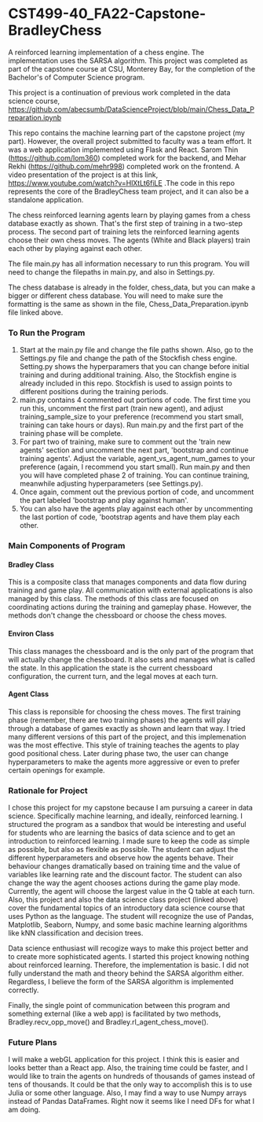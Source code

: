 # CST499-40_FA22-Capstone-BradleyChess
A reinforced learning implementation of a chess engine. The implementation uses the SARSA algorithm.
This project was completed as part of the capstone course at CSU, Monterey Bay, for the completion of the Bachelor's of Computer Science program.

This project is a continuation of previous work completed in the data science course, https://github.com/abecsumb/DataScienceProject/blob/main/Chess_Data_Preparation.ipynb 

This repo contains the machine learning part of the capstone project (my part). However, the overall project submitted to faculty was a team effort. It was a web application implemented using Flask and React. Sarom Thin (https://github.com/lom360) completed work for the backend, and Mehar Rekhi (https://github.com/mehr998) completed work on the frontend. A video presentation of the project is at this link, https://www.youtube.com/watch?v=HlXtLt6fiLE .The code in this repo represents the core of the BradleyChess team project, and it can also be a standalone application. 

The chess reinforced learning agents learn by playing games from a chess database exactly as shown. That's the first step of training in a two-step process. The second part of training lets the reinforced learning agents choose their own chess moves. The agents (White and Black players) train each other by playing against each other. 

The file main.py has all information necessary to run this program. You will need to change the filepaths in main.py, and also in Settings.py.

The chess database is already in the folder, chess_data, but you can make a bigger or different chess database. You will need to make sure the formatting is the same as shown in the file, Chess_Data_Preparation.ipynb file linked above.

### To Run the Program
1. Start at the main.py file and change the file paths shown. Also, go to the Settings.py file and change the path of the Stockfish chess engine. Setting.py shows the hyperparamers that you can change before initial training and during additional training. Also, the Stockfish engine is already included in this repo. Stockfish is used to assign points to different positions during the training periods.
2. main.py contains 4 commented out portions of code. The first time you run this, uncomment the first part (train new agent), and adjust training_sample_size to your preference (recommend you start small, training can take hours or days). Run main.py and the first part of the training phase will be complete. 
3. For part two of training, make sure to comment out the 'train new agents' section and uncomment the next part, 'bootstrap and continue training agents'. Adjust the variable, agent_vs_agent_num_games to your preference (again, I recommend you start small). Run main.py and then you will have completed phase 2 of training. You can continue training, meanwhile adjusting hyperparameters (see Settings.py). 
4. Once again, comment out the previous portion of code, and uncomment the part labeled 'bootstrap and play against human'.
5. You can also have the agents play against each other by uncommenting the last portion of code, 'bootstrap agents and have them play each other.

### Main Components of Program
#### Bradley Class
This is a composite class that manages components and data flow during training and game play. All communication with external applications is also managed by this class. The methods of this class are focused on coordinating actions during the training and gameplay phase. However, the methods don't change the chessboard or choose the chess moves.

#### Environ Class
This class manages the chessboard and is the only part of the program that will actually change the chessboard. It also sets and manages what is called the state. In this application the state is the current chessboard configuration, the current turn, and the legal moves at each turn. 

#### Agent Class
This class is reponsible for choosing the chess moves. The first training phase (remember, there are two training phases) the agents will play through a database of games exactly as shown and learn that way. I tried many different versions of this part of the project, and this implemenation was the most effective. This style of training teaches the agents to play good positional chess. Later during phase two, the user can change hyperparameters to make the agents more aggressive or even to prefer certain openings for example.

### Rationale for Project
I chose this project for my capstone because I am pursuing a career in data science. Specifically machine learning, and ideally, reinforced learning. I structured the program as a sandbox that would be interesting and useful for students who are learning the basics of data science and to get an introduction to reinforced learning. I made sure to keep the code as simple as possible, but also as flexible as possible. The student can adjust the different hyperparameters and observe how the agents behave. Their behaviour changes dramatically based on training time and the value of variables like learning rate and the discount factor. The student can also change the way the agent chooses actions during the game play mode. Currently, the agent will choose the largest value in the Q table at each turn. Also, this project and also the data science class project (linked above) cover the fundamental topics of an introductory data science course that uses Python as the language. The student will recognize the use of Pandas, Matplotlib, Seaborn, Numpy, and some basic machine learning algorithms like kNN classification and decision trees. 

Data science enthusiast will recogize ways to make this project better and to create more sophisticated agents. I started this project knowing nothing about reinforced learning. Therefore, the implementation is basic. I did not fully understand the math and theory behind the SARSA algorithm either. Regardless, I believe the form of the SARSA algorithm is implemented correctly.

Finally, the single point of communication between this program and something external (like a web app) is facilitated by two methods, Bradley.recv_opp_move() and Bradley.rl_agent_chess_move().

### Future Plans
I will make a webGL application for this project. I think this is easier and looks better than a React app. Also, the training time could be faster, and I would like to train the agents on hundreds of thousands of games instead of tens of thousands. It could be that the only way to accomplish this is to use Julia or some other language. Also, I may find a way to use Numpy arrays instead of Pandas DataFrames. Right now it seems like I need DFs for what I am doing.
